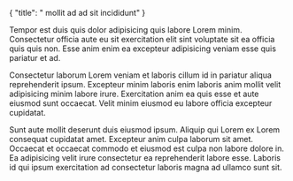 {
  "title": " mollit ad ad sit incididunt"
}

Tempor est duis quis dolor adipisicing quis labore Lorem minim. Consectetur officia aute eu sit exercitation elit sint voluptate sit ea officia quis quis non. Esse anim enim ea excepteur adipisicing veniam esse quis pariatur et ad.

Consectetur laborum Lorem veniam et laboris cillum id in pariatur aliqua reprehenderit ipsum. Excepteur minim laboris enim laboris anim mollit velit adipisicing minim labore irure. Exercitation anim ea quis esse et aute eiusmod sunt occaecat. Velit minim eiusmod eu labore officia excepteur cupidatat.

Sunt aute mollit deserunt duis eiusmod ipsum. Aliquip qui Lorem ex Lorem consequat cupidatat amet. Excepteur anim culpa laborum sit amet. Occaecat et occaecat commodo et eiusmod est culpa non labore dolore in. Ea adipisicing velit irure consectetur ea reprehenderit labore esse. Laboris id qui ipsum exercitation ad consectetur laboris magna ad ullamco sunt sit.